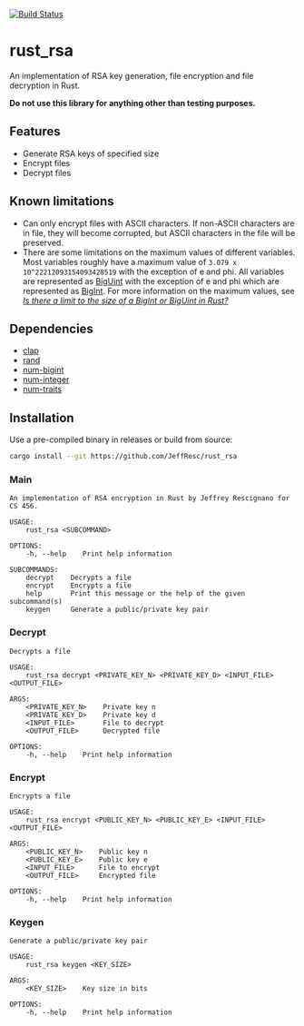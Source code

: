 [![Build Status](https://drone.jeffresc.dev/api/badges/JeffResc/rust_rsa/status.svg)](https://drone.jeffresc.dev/JeffResc/rust_rsa)

# rust_rsa
An implementation of RSA key generation, file encryption and file decryption in Rust.

**Do not use this library for anything other than testing purposes.**

## Features
* Generate RSA keys of specified size
* Encrypt files
* Decrypt files

## Known limitations
* Can only encrypt files with ASCII characters. If non-ASCII characters are in file, they will become corrupted, but ASCII characters in the file will be preserved.
* There are some limitations on the maximum values of different variables. Most variables roughly have a maximum value of `3.079 x 10^22212093154093428519` with the exception of e and phi. All variables are represented as [BigUint](https://docs.rs/num-bigint/latest/num_bigint/struct.BigUint.html) with the exception of e and phi which are represented as [BigInt](https://docs.rs/num-bigint/latest/num_bigint/struct.BigInt.html). For more information on the maximum values, see [*Is there a limit to the size of a BigInt or BigUint in Rust?*](https://stackoverflow.com/questions/50504503/is-there-a-limit-to-the-size-of-a-bigint-or-biguint-in-rust/)

## Dependencies
* [clap](https://crates.io/crates/clap)
* [rand](https://crates.io/crates/rand)
* [num-bigint](https://crates.io/crates/num-bigint)
* [num-integer](https://crates.io/crates/num-integer)
* [num-traits](https://crates.io/crates/num-traits)

## Installation
Use a pre-compiled binary in releases or build from source:
```bash
cargo install --git https://github.com/JeffResc/rust_rsa
```

### Main
``` 
An implementation of RSA encryption in Rust by Jeffrey Rescignano for CS 456.

USAGE:
    rust_rsa <SUBCOMMAND>

OPTIONS:
    -h, --help    Print help information

SUBCOMMANDS:
    decrypt    Decrypts a file
    encrypt    Encrypts a file
    help       Print this message or the help of the given subcommand(s)
    keygen     Generate a public/private key pair
```

### Decrypt
```
Decrypts a file

USAGE:
    rust_rsa decrypt <PRIVATE_KEY_N> <PRIVATE_KEY_D> <INPUT_FILE> <OUTPUT_FILE>

ARGS:
    <PRIVATE_KEY_N>    Private key n
    <PRIVATE_KEY_D>    Private key d
    <INPUT_FILE>       File to decrypt
    <OUTPUT_FILE>      Decrypted file

OPTIONS:
    -h, --help    Print help information
```

### Encrypt
```
Encrypts a file

USAGE:
    rust_rsa encrypt <PUBLIC_KEY_N> <PUBLIC_KEY_E> <INPUT_FILE> <OUTPUT_FILE>

ARGS:
    <PUBLIC_KEY_N>    Public key n
    <PUBLIC_KEY_E>    Public key e
    <INPUT_FILE>      File to encrypt
    <OUTPUT_FILE>     Encrypted file

OPTIONS:
    -h, --help    Print help information
```

### Keygen
```
Generate a public/private key pair

USAGE:
    rust_rsa keygen <KEY_SIZE>

ARGS:
    <KEY_SIZE>    Key size in bits

OPTIONS:
    -h, --help    Print help information
```
